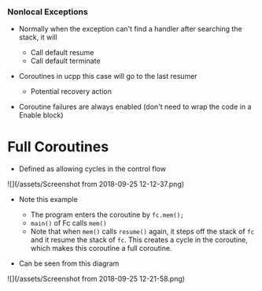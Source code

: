 ### Nonlocal Exceptions

- Normally when the exception can't find a handler after searching the stack, it will
    - Call default resume
    - Call default terminate
    
    
- Coroutines in ucpp this case will go to the last resumer
    - Potential recovery action
    

- Coroutine failures are always enabled (don't need to wrap the code in a Enable block)

# Full Coroutines

- Defined as allowing cycles in the control flow

![](/assets/Screenshot from 2018-09-25 12-12-37.png)

- Note this example
    - The program enters the coroutine by `fc.mem();`
    - `main()` of Fc calls `mem()`
    - Note that when `mem()` calls `resume()` again, it steps off the stack of `fc` and it resume the stack of `fc`. This creates a cycle in the coroutine, which makes this coroutine a full coroutine.
    
- Can be seen from this diagram

![](/assets/Screenshot from 2018-09-25 12-21-58.png)



